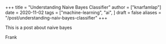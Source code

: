 +++
title = "Understanding Naive Bayes Classifier"
author = ["knarfamlap"]
date = 2020-11-02
tags = ["machine-learning", "ai", ]
draft = false
aliases = "/post/understanding-naiv-bayes-classifier"
+++

This is a post about naive bayes

<!-- <div class="post-image">
  <img src="/images/gatsby-dev.gif" />
</div> -->

Frank

